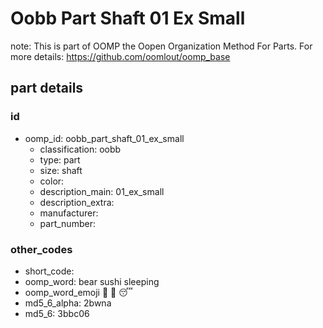 # Oobb Part Shaft 01 Ex Small  

note: This is part of OOMP the Oopen Organization Method For Parts. For more details: https://github.com/oomlout/oomp_base

##  part details





### id
* oomp_id: oobb_part_shaft_01_ex_small
  * classification: oobb
  * type: part
  * size: shaft
  * color: 
  * description_main: 01_ex_small
  * description_extra: 
  * manufacturer: 
  * part_number: 

### other_codes
* short_code: 
* oomp_word: bear sushi sleeping
* oomp_word_emoji :bear: :sushi: :sleeping:
* md5_6_alpha: 2bwna
* md5_6: 3bbc06